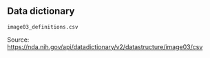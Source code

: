 
## Data dictionary

`image03_definitions.csv`

Source: https://nda.nih.gov/api/datadictionary/v2/datastructure/image03/csv

